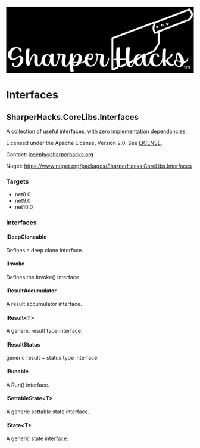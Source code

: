 ![SharperHacks logo](SHLLC-Logo.jpg)
# Interfaces
## SharperHacks.CoreLibs.Interfaces

A collection of useful interfaces, with zero implementation dependancies.

Licensed under the Apache License, Version 2.0. See [LICENSE](LICENSE).

Contact: joseph@sharperhacks.org

Nuget: https://www.nuget.org/packages/SharperHacks.CoreLibs.Interfaces

### Targets
- net8.0
- net9.0
- net10.0

### Interfaces

#### IDeepCloneable
Defines a deep clone interface.

#### IInvoke
Defines the Invoke() interface.

#### IResultAccumulator
A result accumulator interface.

#### IResult&lt;T&gt;
A generic result type interface.

#### IResultStatus
 generic result + status type interface.

#### IRunable
A Run() interface.

#### ISettableState&lt;T&gt;
A generic settable state interface.

#### IState&lt;T&gt;
A generic state interface.